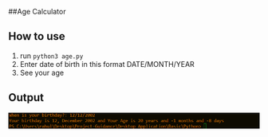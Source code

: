 ##Age Calculator

## How to use

1. run `python3 age.py`
2. Enter date of birth in this format DATE/MONTH/YEAR
3. See your age

## Output

![ss1](./img/Screenshot%202022-05-04%20131349.png)